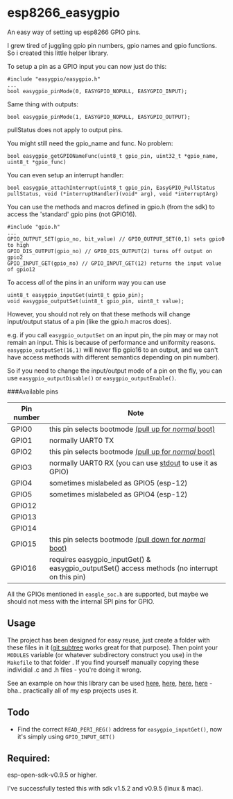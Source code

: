 # esp8266_easygpio
An easy way of setting up esp8266 GPIO pins.

I grew tired of juggling gpio pin numbers, gpio names and gpio functions. So i created this little helper library.

To setup a pin as a GPIO input you can now just do this:

```
#include "easygpio/easygpio.h"
...
bool easygpio_pinMode(0, EASYGPIO_NOPULL, EASYGPIO_INPUT);
```

Same thing with outputs:
```
bool easygpio_pinMode(1, EASYGPIO_NOPULL, EASYGPIO_OUTPUT);
```
pullStatus does not apply to output pins.

You might still need the gpio_name and func. No problem:
```
bool easygpio_getGPIONameFunc(uint8_t gpio_pin, uint32_t *gpio_name, uint8_t *gpio_func)
```

You can even setup an interrupt handler:
```
bool easygpio_attachInterrupt(uint8_t gpio_pin, EasyGPIO_PullStatus pullStatus, void (*interruptHandler)(void* arg), void *interruptArg)
```

You can use the methods and macros defined in gpio.h (from the sdk) to access the 'standard' gpio pins (not GPIO16).
```
#include "gpio.h"
...
GPIO_OUTPUT_SET(gpio_no, bit_value) // GPIO_OUTPUT_SET(0,1) sets gpio0 to high
GPIO_DIS_OUTPUT(gpio_no) // GPIO_DIS_OUTPUT(2) turns off output on gpio2
GPIO_INPUT_GET(gpio_no) // GPIO_INPUT_GET(12) returns the input value of gpio12
```

To access *all* of the pins in an uniform way you can use 
```
uint8_t easygpio_inputGet(uint8_t gpio_pin);
void easygpio_outputSet(uint8_t gpio_pin, uint8_t value);
```
However, you should not rely on that these methods will change input/output status of a pin (like the gpio.h macros does).

e.g. if you call ```easygpio_outputSet``` on an input pin, the pin may or may not remain an input. This is because of performance and uniformity reasons. ```easygpio_outputSet(16,1)``` will never flip gpio16 to an output, and we can't have access methods with different semantics depending on pin number).

So if you need to change the input/output mode of a pin on the fly, you can use ```easygpio_outputDisable()``` or ```easygpio_outputEnable()```.

###Available pins

Pin number | Note
-----------|------
GPIO0 	   | this pin selects bootmode [(pull up for *normal* boot)](https://github.com/esp8266/esp8266-wiki/wiki/Boot-Process#esp-boot-modes)
GPIO1      | normally UART0 TX 
GPIO2 	   | this pin selects bootmode [(pull up for *normal* boot)](https://github.com/esp8266/esp8266-wiki/wiki/Boot-Process#esp-boot-modes)
GPIO3      | normally UART0 RX (you can use [stdout](https://github.com/eadf/esp8266_stdout) to use it as GPIO)
GPIO4      | sometimes mislabeled as GPIO5 (esp-12)
GPIO5      | sometimes mislabeled as GPIO4 (esp-12)
GPIO12     | 
GPIO13     |
GPIO14     |
GPIO15 	   | this pin selects bootmode [(pull down for *normal* boot)](https://github.com/esp8266/esp8266-wiki/wiki/Boot-Process#esp-boot-modes)
GPIO16      | requires easygpio_inputGet() & easygpio_outputSet() access methods (no interrupt on this pin)

All the GPIOs mentioned in ```easgle_soc.h``` are supported, but maybe we should not mess with the internal SPI pins for GPIO.

## Usage

The project has been designed for easy reuse, just create a folder with these files in it ([git subtree](http://blogs.atlassian.com/2013/05/alternatives-to-git-submodule-git-subtree) works great for that purpose). Then point your ```MODULES``` variable (or whatever subdirectory construct you use) in the ```Makefile``` to that folder . If you find yourself manually copying these individial .c and .h files - you're doing it wrong.

See an example on how this library can be used [here](https://github.com/eadf/esp8266_digoleserial), [here](https://github.com/eadf/esp_mqtt_lcd), [here](https://github.com/eadf/esp8266_ping), [here](https://github.com/eadf/esp_mqtt_ports) - bha.. practically all of my esp projects uses it.

## Todo
* Find the correct ```READ_PERI_REG()``` address for ```easygpio_inputGet()```, now it's simply using ```GPIO_INPUT_GET()```

## Required:

esp-open-sdk-v0.9.5 or higher.

I've successfully tested this with sdk v1.5.2 and v0.9.5 (linux & mac).
